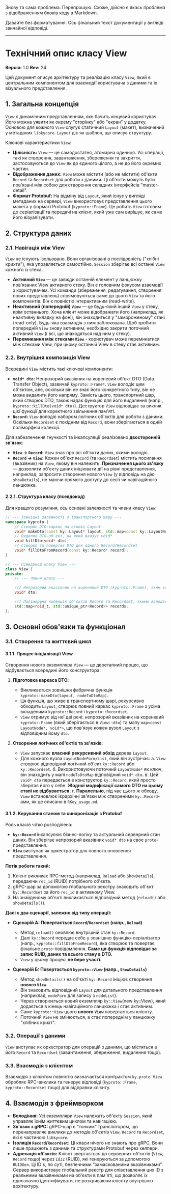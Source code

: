 Знову та сама проблема. Перепрошую. Схоже, дійсно є якась проблема з відображенням блоків коду в Markdown.

Давайте без форматування. Ось фінальний текст документації у вигляді звичайної відповіді.

-----

# Технічний опис класу View

**Версія:** 1.0
**Rev:** 24

Цей документ описує архітектуру та реалізацію класу `View`, який є центральним компонентом для взаємодії користувача з даними та їх візуального представлення.

## 1. Загальна концепція

`View` є динамічним представленням, яке бачить кінцевий користувач. Його можна уявити як окрему "сторінку" або "екран" у додатку. Основою для кожного `View` слугує статичний `Layout` (макет), визначений у метаданих `libkycore`. `Layout` діє як шаблон, що описує структуру.

Ключові характеристики `View`:

  * **Цілісність:** `View` — це самодостатня, атомарна одиниця. Усі операції, такі як створення, завантаження, збереження та закриття, застосовуються до `View` як до єдиного цілого, а не до його окремих частин.
  * **Відображення даних:** `View` може містити (або не містити) об'єкти `Record` та `Recordset` для роботи з даними. Ці об'єкти можуть бути пов'язані між собою для створення складних інтерфейсів "master-detail".
  * **Формат Protobuf:** На відміну від `Layout`, який існує у вигляді метаданих на сервері, `View` використовує представлення цього макета у форматі Protobuf (`kyproto::Frame`). Це робить `View` готовим до серіалізації та передачі на клієнт, який уже сам вирішує, як саме його візуалізувати.

## 2. Структура даних

### 2.1. Навігація між View

`View` не існують ізольовано. Вони організовані в послідовність ("хлібні крихти"), яка управляється самостійно. `Session` зберігає всі останні `View` кожного із стека.

  * **Активний `View`** — це завжди останній елемент у ланцюжку пов'язаних View активного стеку. Він є головним фокусом взаємодії з користувачем. Усі команди (збереження, редагування, створення нових представлень) спрямовуються саме до цього `View` та його компонентів. Він є повністю інтерактивним (read-write).
  * **Неактивний (попередній) `View`** — це будь-який інший `View` у стеку, крім останнього. Хоча клієнт може відображати його (наприклад, як неактивну вкладку на фоні), він знаходиться у "замороженому" стані (read-only). Будь-яка взаємодія з ним заблокована. Щоб зробити попередній `View` знову активним, необхідно закрити поточний активний `View` (і всі, що знаходяться над ним у стеку).
  * **Перемикання між стеками `View`** - користувач може перемикатися між стеками View, при цьому останній View в стеку стає активним.

### 2.2. Внутрішня композиція View

Всередині `View` містить такі ключові компоненти:

  * **`void* dto`:** Непрозорий вказівник на кореневий об'єкт DTO (Data Transfer Object), зазвичай `kyproto::Frame*`. `View` володіє цим об'єктом, але, оскільки він не знає його конкретного типу, він не може видалити його напряму. Замість цього, транспортний шар, який створює DTO, також надає функцію для його видалення (напр., `kyproto::killDto(void* dto)`). Деструктор `View` відповідає за виклик цієї функції для коректного звільнення пам'яті.
  * **`Record`:** `View` володіє набором логічних об'єктів для роботи з даними. Оскільки `Recordset` є похідним від `Record`, вони зберігаються в одній поліморфній колекції.

Для забезпечення гнучкості та інкапсуляції реалізовано **двосторонній зв'язок**:

  * **`View` -\> `Record`:** `View` знає про всі об'єкти даних, якими володіє.
  * **`Record` -\> `View`:** Кожен об'єкт `Record` (та `Recordset`) містить посилання (вказівник) на `View`, якому він належить. **Призначення цього зв'язку** — дозволити об'єкту даних ініціювати дії на рівні представлення, наприклад, запросити створення нового `View` (у відповідь на дію `showDetails`), не маючи прямого доступу до сесії чи навігаційного ланцюжка.

#### 2.2.1. Структура класу (псевдокод)

Для кращого розуміння, ось основні залежності та члени класу `View`:

```cpp
// --- Зовнішні залежності з транспортного шару ---
namespace kyproto {
    // Створює DTO-каркас на основі Layout
    void* makeDto(const ky::Layout* layout, std::map<const ky::LayoutNode*, void*>& nodeToDtoMap);
    // Видаляє DTO-об'єкт, на який вказує void*
    void killDto(void* dto);
    // Створює та повертає DTO для одного Record/Recordset
    void* fillDtoFromRecord(const ky::Record* record);
}

// --- Псевдокод класу View ---
class View {
private:
    // --- Члени класу ---

    /// Непрозорий вказівник на кореневий DTO (kyproto::Frame), яким володіє View.
    void* dto;

    /// Поліморфна колекція об'єктів Record та Recordset, якими володіє цей View.
    std::map<roid_t, std::unique_ptr<Record>> records;
};
```

## 3. Основні обов'язки та функціонал

### 3.1. Створення та життєвий цикл

#### 3.1.1. Процес ініціалізації View

Створення нового екземпляра `View` — це двоетапний процес, що відбувається всередині його конструктора:

1.  **Підготовка каркаса DTO**:

      * Викликається зовнішня фабрична функція `kyproto::makeDto(layout, nodeToDtoMap)`.
      * Ця функція, що живе в транспортному шарі, рекурсивно обходить `Layout`, створює повний каркас `kyproto::Frame` з усіма вкладеними `kyproto::Record` і `kyproto::Recordset`.
      * `View` отримує від неї дві речі: непрозорий вказівник на кореневий `kyproto::Frame` (який зберігається в `View::dto`) та мапу `map<const LayoutNode*, void*>`, що пов'язує кожен вузол `Layout` з відповідним йому `dto`.

2.  **Створення логічних об'єктів та зв'язків**:

      * `View` запускає **власний рекурсивний обхід** дерева `Layout`.
      * Для кожного вузла `LayoutNodeForm/List`, який він зустрічає:
        а. `View` створює відповідний логічний об'єкт `ky::Record` або `ky::Recordset`.
        б. Використовуючи поточний `LayoutNode*` як ключ, він знаходить у мапі `nodeToDtoMap` відповідний `void* dto`.
        в. Цей `void* dto` передається в конструктор `ky::Record`, який просто зберігає його у себе. **Жодної модифікації самого DTO на цьому етапі не відбувається.**
        г. **Паралельно**, під час цього ж обходу, `View` встановлює ієрархічні зв'язки між створеними `ky::Record`-ами, як це описано в `RKey_usage.md`.

#### 3.1.2. Керування станом та синхронізація з Protobuf

Роль класів чітко розподілена:

  * **`ky::Record`** інкапсулює бізнес-логіку та актуальний серверний стан даних. Він зберігає непрозорий вказівник `void* dto` на своє `proto`-представлення.
  * **`View`** виступає як оркестратор для повного оновлення представлення.

**Потік роботи такий:**

1.  Клієнт викликає RPC-метод (наприклад, `Reload` або `ShowDetails`), передаючи `rec_id` (RUID) потрібного об'єкта.
2.  gRPC-шар за допомогою глобального реєстру знаходить об'єкт `ky::Recordset` за його `rec_id` в активному View.
3.  На знайденому об'єкті викликається відповідний метод (`reload()` або `showDetails()`).

**Далі є два сценарії, залежно від типу операції:**

  * **Сценарій А: Повертається `Record`/`Recordset` (напр., `Reload`)**

      * Метод `reload()` оновлює внутрішній стан `ky::Record`.
      * Далі `ky::Record` передає себе у зовнішню функцію-серіалізатор (напр., `kyproto::fillDtoFromRecord`), яка створює та повертає фінальне `proto`-повідомлення. **Саме ця функція відповідає за запис RUID, даних та всього стану в DTO.**
      * `View` у цьому процесі **не бере участі**.

  * **Сценарій Б: Повертається `kyproto::View` (напр., `ShowDetails`)**

      * Метод `showDetails()` на об'єкті `ky::Record` ініціює створення **нового `View`**.
      * Він знаходить відповідний `Layout` для детального представлення (наприклад, `nodeForm` для запису з `nodeList`).
      * Через створюється новий екземпляр `ky::View`(new ky::View), який додається в кінець навігаційного ланцюжка і стає активним.
      * Саме `kyproto::View` цього **нового `View`** повертається клієнту.
      * Поточний `View` не змінюється, а стає попереднім у ланцюжку "хлібних крихт".

### 3.2. Операції з даними

`View` виступає як оркестратор для операцій з даними, що містяться в його `Record` та `Recordset` (завантаження, збереження, видалення тощо).

### 3.3. Взаємодія з клієнтом

Взаємодія з клієнтом повністю визначається контрактом `ky.proto`. `View` обробляє RPC-виклики та генерує відповіді (`kyproto::Frame`, `kyproto::Recordset` тощо) для відправки клієнту.

## 4. Взаємодія з фреймворком

  * **Володіння:** Усі екземпляри `View` належать об'єкту `Session`, який управляє їхнім життєвим циклом та навігацією.
  * **Зв'язок з gRPC:** gRPC-шар є "тонким" транслятором, що перенаправляє виклики до методів об'єктів `View`, `Record` та `Recordset`, які є частиною `libkycore`.
  * **Ізоляція `Record`/`Recordset`:** Ці класи нічого не знають про gRPC. Вони лише працюють з даними та структурами Protobuf через хелпери.
  * **Адресація об'єктів:** Клієнт звертається до серверних об'єктів (`View`, `Record` тощо) через `Id32` (RUID), які генеруються за допомогою `RUIDGen`. Ці ID є, по суті, безпечними "замаскованими вказівниками". Сервер використовує глобальний реєстр для співставлення цих ID з реальними вказівниками на об'єкти в пам'яті, що дозволяє їх однозначно ідентифікувати, не розкриваючи клієнту внутрішню архітектуру.